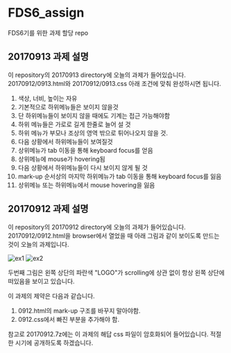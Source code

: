 # FDS6_assign
FDS6기를 위한 과제 할당 repo

## 20170913 과제 설명

이 repository의 20170913 directory에 오늘의 과제가 들어있습니다.
20170912/0913.html와 20170912/0913.css 아래 조건에 맞춰 완성하시면 됩니다.

1. 색상, 너비, 높이는 자유
2. 기본적으로 하위메뉴들은 보이지 않을것
3. 단 하위메뉴들이 보이지 않을 때에도 기계는 접근 가능해야함
4. 하위 메뉴들은 가로로 길게 한줄로 늘어 설 것
5. 하위 메뉴가 부모나 조상의 영역 밖으로 튀어나오지 않을 것.
6. 다음 상황에서 하위메뉴들이 보여질것
  1. 상위메뉴가 tab 이동을 통해 keyboard focus를 얻음
  2. 상위메뉴에 mouse가 hovering됨
7. 다음 상황에서 하위메뉴들이 다시 보이지 않게 될 것
  1. mark-up 순서상의 마지막 하위메뉴가 tab 이동을 통해 keyboard focus를 잃음
  2. 상위메뉴 또는 하위메뉴에서 mouse hovering을 잃음

## 20170912 과제 설명

이 repository의 20170912 directory에 오늘의 과제가 들어있습니다.
20170912/0912.html을 browser에서 열었을 때 아래 그림과 같이 보이도록 만드는 것이 오늘의 과제입니다.

![ex1](img/20170912/20170912_FDS6_assign_A01.PNG)
![ex2](img/20170912/20170912_FDS6_assign_A02.PNG)

두번째 그림은 왼쪽 상단의 파란색 "LOGO"가 scrolling에 상관 없이 항상 왼쪽 상단에 떠있음을 보이고 있습니다.

이 과제의 제약은 다음과 같습니다.

1. 0912.html의 mark-up 구조를 바꾸지 말아야함.
1. 0912.css에서 빠진 부분을 추가해야 함.

참고로 20170912.7z에는 이 과제의 해답 css 파일이 암호화되어 들어있습니다.
적절한 시기에 공개하도록 하겠습니다.
